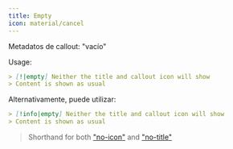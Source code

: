 ```yaml
---
title: Empty
icon: material/cancel
---
```


Metadatos de callout: "vacío"

Usage:

```md
> [!|empty] Neither the title and callout icon will show
> Content is shown as usual
```

Alternativamente, puede utilizar:

```md
> [!info|empty] Neither the title and callout icon will show
> Content is shown as usual
```
> Shorthand for both ["no-icon"](../icon-styling/page-1.md)
> and ["no-title"](../title-styling/page-1.md)


